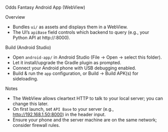 Odds Fantasy Android App (WebView)

Overview
- Bundles `ui/` as assets and displays them in a WebView.
- The UI’s `apiBase` field controls which backend to query (e.g., your Python API at http://<PC-IP>:8000).

Build (Android Studio)
- Open `android-app/` in Android Studio (File → Open → select this folder).
- Let it install/upgrade the Gradle plugin as prompted.
- Connect your Android phone with USB debugging enabled.
- Build & run the `app` configuration, or Build → Build APK(s) for sideloading.

Notes
- The WebView allows cleartext HTTP to talk to your local server; you can change this later.
- On first launch, set `API Base` to your server (e.g., http://192.168.1.50:8000) in the header input.
- Ensure your phone and the server machine are on the same network; consider firewall rules.

